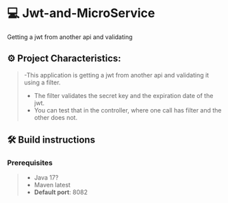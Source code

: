 # 💻 Jwt-and-MicroService
Getting a jwt from another api and validating

## ⚙️ Project Characteristics:
> -This application is getting a jwt from another api and validating it using a filter.
> - The filter validates the secret key and the expiration date of the jwt.
> - You can test that in the controller, where one call has filter and the other does not.


## 🛠️ Build instructions
### Prerequisites
> - Java 17?
> - Maven latest
> - **Default port**: 8082

